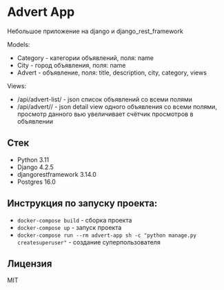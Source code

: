 # Advert App

Небольшое приложение на django и django_rest_framework

Models:

- Category - категории объявлений, поля: name 
- City - город объявления, поля: name 
- Advert - объявление, поля: title, description, city, category, views

Views:

- /api/advert-list/ - json список объявлений со всеми полями 
- /api/advert/<pk>/ - json detail view одного объявления со всеми полями, просмотр данного вью увеличивает счётчик просмотров в объявлении


## Стек
- Python 3.11
- Django 4.2.5
- djangorestframework 3.14.0
- Postgres 16.0

## Инструкция по запуску проекта:

- `docker-compose build` - сборка проекта
- `docker-compose up` - запуск проекта
- `docker-compose run --rm advert-app sh -c "python manage.py createsuperuser"` - создание суперпользователя

## Лицензия

MIT